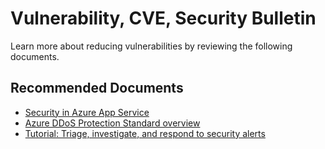 <properties
  pagetitle="Vulnerability, CVE, Security Bulletin&#xD;"
  service="microsoft.web"
  resource="sites"
  ms.author="shrahman"
  selfhelptype="Generic"
  supporttopicids="32784814"
  resourcetags=""
  productpesids="16170,16333,14748"
  cloudenvironments="public,fairfax,mooncake,blackforest,ussec,usnat"
  disableclouds=""
  articleid="67c22a34-8b7b-4d04-be47-7294c37dacd3"
  ownershipid="Compute_AppService" />
# Vulnerability, CVE, Security Bulletin

Learn more about reducing vulnerabilities by reviewing the following documents.

## **Recommended Documents**

* [Security in Azure App Service](https://azure.microsoft.com/blog/avoiding-ip-blacklisting-with-azure-web-sites/)
* [Azure DDoS Protection Standard overview](https://docs.microsoft.com/azure/ddos-protection/ddos-protection-overview)
* [Tutorial: Triage, investigate, and respond to security alerts](https://docs.microsoft.com/azure/security-center/tutorial-security-incident)